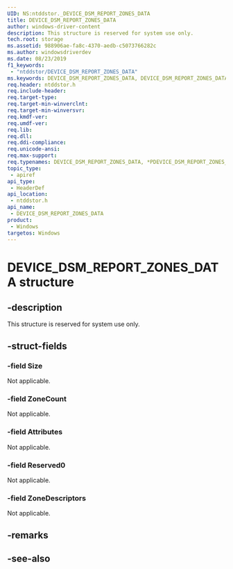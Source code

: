 ```yaml
---
UID: NS:ntddstor._DEVICE_DSM_REPORT_ZONES_DATA
title: DEVICE_DSM_REPORT_ZONES_DATA
author: windows-driver-content
description: This structure is reserved for system use only.
tech.root: storage
ms.assetid: 988906ae-fa8c-4370-aedb-c5073766282c
ms.author: windowsdriverdev
ms.date: 08/23/2019
f1_keywords:
 - "ntddstor/DEVICE_DSM_REPORT_ZONES_DATA"
ms.keywords: DEVICE_DSM_REPORT_ZONES_DATA, DEVICE_DSM_REPORT_ZONES_DATA, *PDEVICE_DSM_REPORT_ZONES_DATA, DEVICE_DSM_REPORT_ZONES_OUTPUT, *PDEVICE_DSM_REPORT_ZONES_OUTPUT, 
req.header: ntddstor.h
req.include-header:
req.target-type:
req.target-min-winverclnt:
req.target-min-winversvr:
req.kmdf-ver:
req.umdf-ver:
req.lib:
req.dll:
req.ddi-compliance:
req.unicode-ansi:
req.max-support:
req.typenames: DEVICE_DSM_REPORT_ZONES_DATA, *PDEVICE_DSM_REPORT_ZONES_DATA, DEVICE_DSM_REPORT_ZONES_OUTPUT, *PDEVICE_DSM_REPORT_ZONES_OUTPUT
topic_type: 
 - apiref
api_type: 
 - HeaderDef
api_location: 
 - ntddstor.h
api_name: 
 - DEVICE_DSM_REPORT_ZONES_DATA
product: 
 - Windows
targetos: Windows
---
```


# DEVICE_DSM_REPORT_ZONES_DATA structure

## -description

This structure is reserved for system use only.

## -struct-fields

### -field Size

Not applicable.

### -field ZoneCount

Not applicable.

### -field Attributes

Not applicable.

### -field Reserved0

Not applicable.

### -field ZoneDescriptors

Not applicable.

## -remarks

## -see-also
